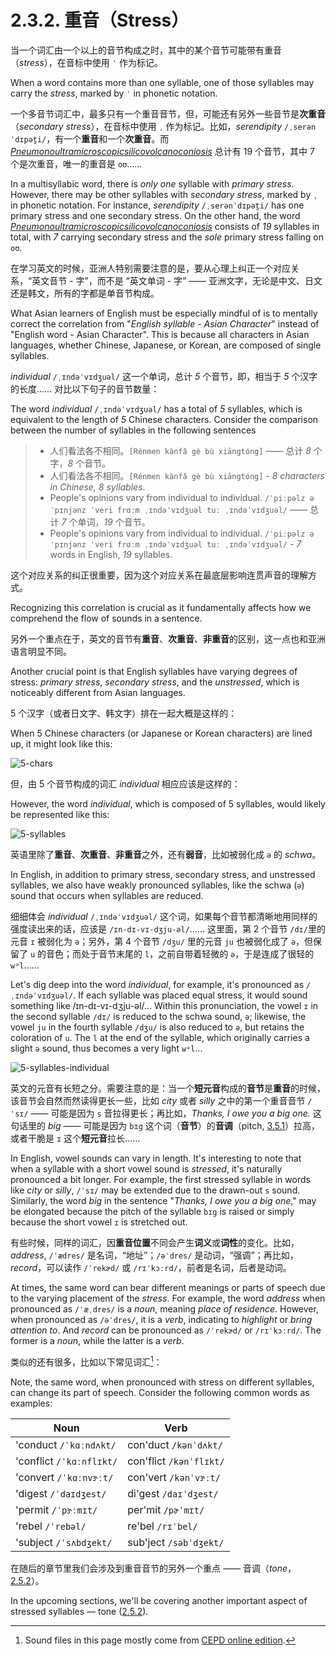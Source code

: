 # 2.3.2. 重音（Stress）

当一个词汇由一个以上的音节构成之时，其中的某个音节可能带有重音（*stress*），在音标中使用 `ˈ` 作为标记。

When a word contains more than one syllable, one of those syllables may carry the *stress*, marked by `ˈ` in phonetic notation.

一个多音节词汇中，最多只有一个重音音节，但，可能还有另外一些音节是**次重音**（*secondary stress*），在音标中使用 `ˌ` 作为标记。比如，*serendipity* `/ˌserənˈdɪpət̬i/`<span class="speak-word-inline" data-audio-us-male="/audios/us/serendipity-us-male.mp3" data-audio-us-female="/audios/us/serendipity-us-female.mp3"></span>，有一个**重音**和一个**次重音**。而 *[Pneumonoultramicroscopicsilicovolcanoconiosis](https://en.wikipedia.org/wiki/Pneumonoultramicroscopicsilicovolcanoconiosis)* 总计有 19 个音节，其中 7 个是次重音，唯一的重音是 `oʊ`……

In a multisyllabic word, there is *only one* syllable with *primary stress*. However, there may be other syllables with *secondary stress*, marked by `ˌ` in phonetic notation. For instance, *serendipity* `/ˌserənˈdɪpət̬i/`<span class="speak-word-inline" data-audio-us-male="/audios/us/serendipity-us-male.mp3" data-audio-us-female="/audios/us/serendipity-us-female.mp3"></span> has one primary stress and one secondary stress. On the other hand, the word *[Pneumonoultramicroscopicsilicovolcanoconiosis](https://en.wikipedia.org/wiki/Pneumonoultramicroscopicsilicovolcanoconiosis)* consists of *19* syllables in total, with *7* carrying secondary stress and the *sole* primary stress falling on `oʊ`.

在学习英文的时候，亚洲人特别需要注意的是，要从心理上纠正一个对应关系，“英文音节 - 字”，而不是 “英文单词 - 字” —— 亚洲文字，无论是中文、日文还是韩文，所有的字都是单音节构成。

What Asian learners of English must be especially mindful of is to mentally correct the correlation from "*English syllable - Asian Character*" instead of "English word - Asian Character". This is because all characters in Asian languages, whether Chinese, Japanese, or Korean, are composed of single syllables.

*individual* `/ˌɪndəˈvɪdʒuəl/`<span class="speak-word-inline" data-audio-us-male="/audios/us/individual-us-male.mp3" data-audio-us-female="/audios/us/individual-us-female.mp3"></span> 这一个单词，总计 *5* 个音节，即，相当于 *5* 个汉字的长度…… 对比以下句子的音节数量：

The word *individual* `/ˌɪndəˈvɪdʒuəl/`<span class="speak-word-inline" data-audio-us-male="/audios/us/individual-us-male.mp3" data-audio-us-female="/audios/us/individual-us-female.mp3"></span> has a total of *5* syllables, which is equivalent to the length of *5* Chinese characters. Consider the comparison between the number of syllables in the following sentences

> * 人们看法各不相同。`[Rénmen kànfǎ gè bù xiāngtóng]` —— 总计 *8* 个字，*8* 个音节。
> * 人们看法各不相同。`[Rénmen kànfǎ gè bù xiāngtóng]` - *8 characters in Chinese, 8 syllables*.
> * People's opinions vary from individual to individual. `/ˈpiːpəlz əˈpɪnjənz ˈveri frɑːm ˌɪndəˈvɪdʒuəl tuː ˌɪndəˈvɪdʒuəl/` —— 总计 *7* 个单词，*19* 个音节。
> * People's opinions vary from individual to individual. `/ˈpiːpəlz əˈpɪnjənz ˈveri frɑːm ˌɪndəˈvɪdʒuəl tuː ˌɪndəˈvɪdʒuəl/` - *7* words in English, *19* syllables.

这个对应关系的纠正很重要，因为这个对应关系在最底层影响连贯声音的理解方式。

Recognizing this correlation is crucial as it fundamentally affects how we comprehend the flow of sounds in a sentence.

另外一个重点在于，英文的音节有**重音**、**次重音**、**非重音**的区别，这一点也和亚洲语言明显不同。

Another crucial point is that English syllables have varying degrees of stress: *primary stress*, *secondary stress*, and the *unstressed*, which is noticeably different from Asian languages.

5 个汉字（或者日文字、韩文字）排在一起大概是这样的：

When 5 Chinese characters (or Japanese or Korean characters) are lined up, it might look like this:

![5-chars](/images/5-chars.svg)

但，由 5 个音节构成的词汇 *individual* 相应应该是这样的：

However, the word *individual*, which is composed of 5 syllables, would likely be represented like this:

![5-syllables](/images/5-syllables.svg)

英语里除了**重音**、**次重音**、**非重音**之外，还有**弱音**，比如被弱化成 `ə` 的 *schwa*。

In English, in addition to primary stress, secondary stress, and unstressed syllables, we also have weakly pronounced syllables, like the schwa (`ə`) sound that occurs when syllables are reduced.

细细体会 *individual* `/ˌɪndəˈvɪdʒuəl/`<span class="speak-word-inline" data-audio-us-male="/audios/us/individual-us-male.mp3" data-audio-us-female="/audios/us/individual-us-female.mp3"></span> 这个词，如果每个音节都清晰地用同样的强度读出来的话，应该是 `/ɪn-dɪ-vɪ-dʒju-əl/`…… 这里面，第 2 个音节 `/dɪ/`里的元音 `ɪ` 被弱化为 `ə`；另外，第 4 个音节 `/dʒu/` 里的元音 `ju` 也被弱化成了 `ə`，但保留了 `u` 的音色；而处于音节末尾的 `l`，之前自带着轻微的 `ə`，于是连成了很轻的 `wᵊl`……

Let's dig deep into the word *individual*, for example, it's pronounced as `/ˌɪndəˈvɪdʒuəl/`<span class="speak-word-inline" data-audio-us-male="/audios/us/individual-us-male.mp3" data-audio-us-female="/audios/us/individual-us-female.mp3"></span>. If each syllable was placed equal stress, it would sound something like /ɪn-dɪ-vɪ-dʒju-əl/... Within this pronunciation, the vowel `ɪ` in the second syllable `/dɪ/` is reduced to the schwa sound, `ə`; likewise, the vowel `ju` in the fourth syllable `/dʒu/` is also reduced to `ə`, but retains the coloration of `u`. The `l` at the end of the syllable, which originally carries a slight `ə` sound, thus becomes a very light `wᵊl`...

![5-syllables-individual](/images/5-syllables-individual.svg)

英文的元音有长短之分。需要注意的是：当一个**短元音**构成的**音节**是**重音**的时候，该音节会自然而然读得更长一些，比如 *city* 或者 *silly* 之中的第一个重音音节 `/ˈsɪ/` —— 可能是因为 `s` 音拉得更长；再比如，*Thanks, I owe you a big one.* 这句话里的 *big* —— 可能是因为 `bɪg` 这个词（**音节**）的**音调**（pitch, [3.5.1](3.5.1-pitch)）拉高，或者干脆是 `ɪ` 这个**短元音**拉长……

In English, vowel sounds can vary in length. It's interesting to note that when a syllable with a short vowel sound is *stressed*, it's naturally pronounced a bit longer. For example, the first stressed syllable in words like *city* or *silly*, `/ˈsɪ/` may be extended due to the drawn-out `s` sound. Similarly, the word *big* in the sentence "*Thanks, I owe you a big one*," may be elongated because the pitch of the syllable `bɪg` is raised or simply because the short vowel `ɪ` is stretched out.

有些时候，同样的词汇，因**重音位置**不同会产生**词义**或**词性**的变化。比如，*address*, `/ˈædres/`<span class="speak-word-inline" data-audio-us-female="/audios/us/address-noun.mp3"></span> 是名词，“地址”；`/əˈdres/`<span class="speak-word-inline" data-audio-us-male="/audios/us/address-verb.mp3"></span> 是动词，“强调”；再比如，*record*，可以读作 `/ˈrekɚd/`<span class="speak-word-inline" data-audio-us-female="/audios/us/record-noun.mp3"></span> 或 `/rɪˈkɔːrd/`<span class="speak-word-inline" data-audio-us-female="/audios/us/record-verb.mp3"></span>，前者是名词，后者是动词。

At times, the same word can bear different meanings or parts of speech due to the varying placement of the *stress*. For example, the word *address* when pronounced as `/ˈæˌdres/`<span class="speak-word-inline" data-audio-us-female="/audios/us/address-noun.mp3"></span> is a *noun*, meaning *place of residence*. However, when pronounced as `/əˈdres/`<span class="speak-word-inline" data-audio-us-male="/audios/us/address-verb.mp3"></span>, it is a *verb*, indicating to *highlight* or *bring attention to*. And *record* can be pronounced as `/ˈrekɚd/`<span class="speak-word-inline" data-audio-us-female="/audios/us/record-noun.mp3"></span> or `/rɪˈkɔːrd/`<span class="speak-word-inline" data-audio-us-female="/audios/us/record-verb.mp3"></span>. The former is a *noun*, while the latter is a *verb*.

类似的还有很多，比如以下常见词汇[^1]：

Note, the same word, when pronounced with stress on different syllables, can change its part of speech. Consider the following common words as examples:

| Noun                                                                                                              | Verb                                                                                                             |
| ----------------------------------------------------------------------------------------------------------------- | ---------------------------------------------------------------------------------------------------------------- |
| 'conduct `/ˈkɑːndʌkt/`   <span class="speak-word-inline" data-audio-us-male="/audios/us/conduct-noun.mp3"></span> | con'duct `/kənˈdʌkt/`<span class="speak-word-inline" data-audio-us-male="/audios/us/conduct-verb.mp3"></span>    |
| 'conflict `/ˈkɑːnflɪkt/`<span class="speak-word-inline" data-audio-us-male="/audios/us/conflict-noun.mp3"></span> | con'flict `/kənˈflɪkt/`<span class="speak-word-inline" data-audio-us-male="/audios/us/conflict-verb.mp3"></span> |
| 'convert `/ˈkɑːnvɝːt/`<span class="speak-word-inline" data-audio-us-male="/audios/us/convert-noun.mp3"></span>    | con'vert `/kənˈvɝːt/`<span class="speak-word-inline" data-audio-us-male="/audios/us/convert-verb.mp3"></span>    |
| 'digest `/ˈdaɪdʒest/`<span class="speak-word-inline" data-audio-us-male="/audios/us/digest-noun.mp3"></span>      | di'gest `/daɪˈdʒest/`<span class="speak-word-inline" data-audio-us-male="/audios/us/digest-verb.mp3"></span>     |
| 'permit `/ˈpɝːmɪt/`<span class="speak-word-inline" data-audio-us-female="/audios/us/permit-noun.mp3"></span>      | per'mit `/pɚˈmɪt/`<span class="speak-word-inline" data-audio-us-female="/audios/us/permit-verb.mp3"></span>      |
| 'rebel `/ˈrebəl/`<span class="speak-word-inline" data-audio-us-female="/audios/us/rebel-noun.mp3"></span>         | re'bel `/rɪˈbel/`<span class="speak-word-inline" data-audio-us-female="/audios/us/rebel-verb.mp3"></span>        |
| 'subject `/ˈsʌbdʒekt/`<span class="speak-word-inline" data-audio-us-male="/audios/us/subject-noun.mp3"></span>    | sub'ject `/səbˈdʒekt/`<span class="speak-word-inline" data-audio-us-female="/audios/us/subject-verb.mp3"></span> |

在随后的章节里我们会涉及到重音音节的另外一个重点 —— 音调（*tone*，[2.5.2](2.5.2-tone)）。

In the upcoming sections, we'll be covering another important aspect of stressed syllables — tone ([2.5.2](2.5.2-tone)).

[^1]: Sound files in this page mostly come from [CEPD online edition](https://dictionary.cambridge.org/pronunciation/).
